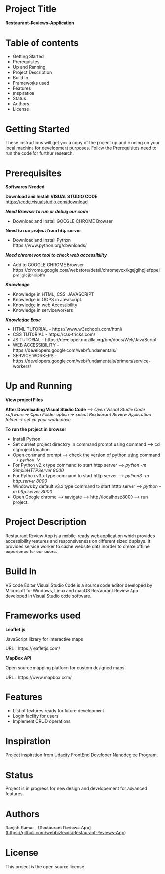 
# Project Title

<strong>Restaurant-Reviews-Application</strong>

# Table of contents

<ul>
  <li>Getting Started</li>
  <li>Prerequisites</li>
  <li>Up and Running</li>
  <li>Project Description</li>
  <li>Build In</li>
  <li>Frameworks used</li>
  <li>Features</li>
  <li>Inspiration</li>
  <li>Status</li>
  <li>Authors</li>
  <li>License</li>
</ul>

# Getting Started

These instructions will get you a copy of the project up and running on your local machine for development purposes.
Follow the Prerequisites need to run the code for furthur research.

# Prerequisites

<b>Softwares Needed</b>

<b>Download and Install VISUAL STUDIO CODE</b>
<br>
https://code.visualstudio.com/download
<br>

<b><i>Need Browser to run or debug our code</i></b>
<ul>
  <li>Download and Install GOOGLE CHROME Browser</li>
</ul>

<b>Need to run project from http server</b>
<br>
<ul>
  <li>Download and Install Python</li>
  https://www.python.org/downloads/
</ul>

<b><i>Need chromevox tool to check web accessibility</i></b>
<ul>
  <li>Add to GOOGLE CHROME Browser</li>
  https://chrome.google.com/webstore/detail/chromevox/kgejglhpjiefppelpmljglcjbhoiplfn 
</ul>
<b><i>Knowledge</i></b>
<ul>
  <li>Knowledge in HTML, CSS, JAVASCRIPT</li>
  <li>Knowledge in OOPS in Javascript.</li>
  <li>Knowledge in web Accessibility</li>
  <li>Knowledge in serviceworkers</li>
</ul>
<b><i>Knowledge Base</i></b>
<ul>
  <li>HTML TUTORIAL - https://www.w3schools.com/html/</li>
  <li>CSS TUTORIAL - https://css-tricks.com/</li>
  <li>JS TUTORIAL - https://developer.mozilla.org/bm/docs/Web/JavaScript</li>
  <li>WEB ACCESSIBILITY - https://developers.google.com/web/fundamentals/</li>
  <li>SERVICE WORKERS - https://developers.google.com/web/fundamentals/primers/service-workers/</li>
</ul>


# Up and Running

<p><b>View project Files</b></p>
<p><b>After Downloading Visual Studio Code</b> --> <i>Open Visual Studio Code software</i> -> <i>Open Folder option</i> -> <i>select Restaurant Review Application folder</i> -> <i>set up your workspace.</i></p>  

<p><b>To run the project in browser</b></p>
<ul>
<li> Install Python </li>
<li> Set current project directory in command prompt using command --> cd c:\project location</li>  
<li> Open command prompt --> check the version of python using command --> <i>python -V</i></li>
<li> For Python v2.x type command to start htttp server --> <i>python -m SimpleHTTPServer 8000</i></li> 
<li> For Python v3.x type command to start htttp server --> <i>python3 -m http.server 8000 </i></li> 
<li> Windows by default v3.x type command to start htttp server --> <i>python -m http.server 8000</i></li>
<li> Open Google chrome --> navigate --> http://localhost:8000 --> run project.</li>
</ul>

# Project Description

Restaurant Review App is a mobile-ready web application which provides accessibility features and responsiveness on different sized displays. It provides service worker to cache website data inorder to create offline experience for our users.

# Build In

VS code Editor
Visual Studio Code is a source code editor developed by Microsoft for Windows, Linux and macOS
Restaurant Review App developed in Visual Studio code software.
 
# Frameworks used

<b>Leaflet.js</b>
<p>JavaScript library for interactive maps</p>
<p>URL : https://leafletjs.com/</p>

<b>MapBox API</b>
<p>Open source mapping platform for custom designed maps.</p>
<p>URL : https://www.mapbox.com/</p>

# Features

<ul>
  <li>List of features ready for future development</li>
  <li>Login facility for users</li>
  <li>Implement CRUD operations</li>
</ul>

# Inspiration
  
Project inspiration from Udacity FrontEnd Developer Nanodegree Program.

# Status

Project is in progress for new design and developement
for advanced features.

# Authors

Ranjith Kumar - [Restaurant Reviews App] - (https://github.com/webbizleads/Restaurant-Reviews-App)

# License

This project is the open source license 


